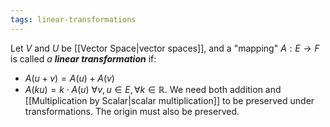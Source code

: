 ```yaml
---
tags: linear-transformations
---
```

Let $V$ and $U$ be [[Vector Space|vector spaces]], and a "mapping" $A: E \rightarrow F$ is called *a **linear transformation*** if:
- $A(u+v) = A(u) + A(v)$
- $A(ku) = k\cdot A(u)$ 
$\forall v,u \in E, \forall k \in \mathbb{R}$.
We need both addition and [[Multiplication by Scalar|scalar multiplication]] to be preserved under transformations. The origin must also be preserved.